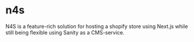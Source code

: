 # n4s
N4S is a feature-rich solution for hosting a shopify store using Next.js while still being flexible using Sanity as a CMS-service.
